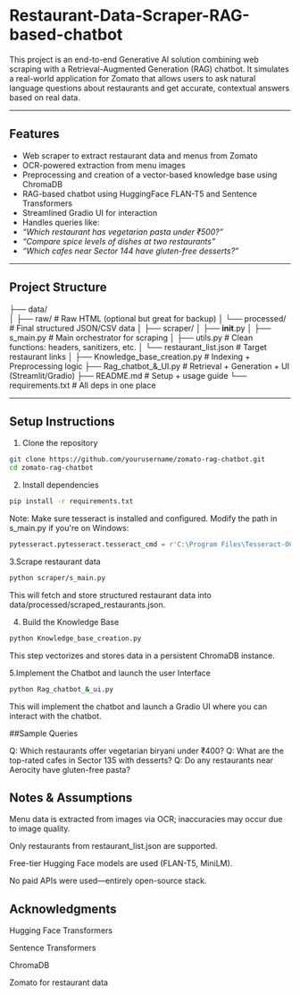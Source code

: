 # Restaurant-Data-Scraper-RAG-based-chatbot


This project is an end-to-end Generative AI solution combining web scraping with a Retrieval-Augmented Generation (RAG) chatbot. It simulates a real-world application for Zomato that allows users to ask natural language questions about restaurants and get accurate, contextual answers based on real data.

---

##  Features

-  Web scraper to extract restaurant data and menus from Zomato
-  OCR-powered extraction from menu images
-  Preprocessing and creation of a vector-based knowledge base using ChromaDB
-  RAG-based chatbot using HuggingFace FLAN-T5 and Sentence Transformers
-  Streamlined Gradio UI for interaction
-  Handles queries like:
  - *“Which restaurant has vegetarian pasta under ₹500?”*
  - *“Compare spice levels of dishes at two restaurants”*
  - *“Which cafes near Sector 144 have gluten-free desserts?”*

---

##  Project Structure
├── data/                  
│   ├── raw/                  # Raw HTML (optional but great for backup)
│   └── processed/            # Final structured JSON/CSV data
│
├── scraper/
│   ├── __init__.py
│   ├── s_main.py             # Main orchestrator for scraping
│   ├── utils.py              # Clean functions: headers, sanitizers, etc.
│   └── restaurant_list.json  # Target restaurant links
│
├── Knowledge_base_creation.py  # Indexing + Preprocessing logic
├── Rag_chatbot_&_UI.py         # Retrieval + Generation + UI (Streamlit/Gradio)
├── README.md                   # Setup + usage guide
└── requirements.txt            # All deps in one place


---

##  Setup Instructions

1. Clone the repository

```bash
git clone https://github.com/yourusername/zomato-rag-chatbot.git
cd zomato-rag-chatbot
```

2. Install dependencies
 ```bash
pip install -r requirements.txt
```
Note: Make sure tesseract is installed and configured. Modify the path in s_main.py if you're on Windows:
 ```python
pytesseract.pytesseract.tesseract_cmd = r'C:\Program Files\Tesseract-OCR\tesseract.exe'

```

3.Scrape restaurant data
 ```bash
python scraper/s_main.py

```
This will fetch and store structured restaurant data into data/processed/scraped_restaurants.json.

4. Build the Knowledge Base
```bash
python Knowledge_base_creation.py
```
This step vectorizes and stores data in a persistent ChromaDB instance.

5.Implement the Chatbot and launch the user Interface
```bash
python Rag_chatbot_&_ui.py
```
This will implement the chatbot and launch a Gradio UI where you can interact with the chatbot.

##Sample Queries

Q: Which restaurants offer vegetarian biryani under ₹400?
Q: What are the top-rated cafes in Sector 135 with desserts?
Q: Do any restaurants near Aerocity have gluten-free pasta?

## Notes & Assumptions
Menu data is extracted from images via OCR; inaccuracies may occur due to image quality.

Only restaurants from restaurant_list.json are supported.

Free-tier Hugging Face models are used (FLAN-T5, MiniLM).

No paid APIs were used—entirely open-source stack.

## Acknowledgments
Hugging Face Transformers

Sentence Transformers

ChromaDB

Zomato for restaurant data





 





